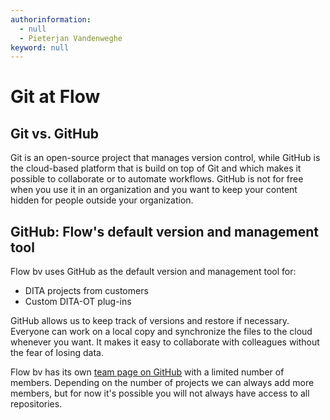 ```yaml
---
authorinformation:
  - null
  - Pieterjan Vandenweghe
keyword: null
---
```


# Git at Flow

## Git vs. GitHub

Git is an open-source project that manages version control, while GitHub is the cloud-based platform that is build on top of Git and which makes it possible to collaborate or to automate workflows. GitHub is not for free when you use it in an organization and you want to keep your content hidden for people outside your organization.

## GitHub: Flow's default version and management tool

Flow bv uses GitHub as the default version and management tool for:

* DITA projects from customers
* Custom DITA-OT plug-ins

GitHub allows us to keep track of versions and restore if necessary. Everyone can work on a local copy and synchronize the files to the cloud whenever you want. It makes it easy to collaborate with colleagues without the fear of losing data.

Flow bv has its own [team page on GitHub](https://github.com/Flow-Technical-Communication/) with a limited number of members. Depending on the number of projects we can always add more members, but for now it's possible you will not always have access to all repositories.

